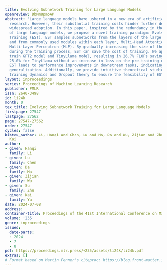 ```yaml
---
title: Evolving Subnetwork Training for Large Language Models
openreview: DbMm8pmoAP
abstract: 'Large language models have ushered in a new era of artificial intelligence
  research. However, their substantial training costs hinder further development and
  widespread adoption. In this paper, inspired by the redundancy in the parameters
  of large language models, we propose a novel training paradigm: Evolving Subnetwork
  Training (EST). EST samples subnetworks from the layers of the large language model
  and from commonly used modules within each layer, Multi-Head Attention (MHA) and
  Multi-Layer Perceptron (MLP). By gradually increasing the size of the subnetworks
  during the training process, EST can save the cost of training. We apply EST to
  train GPT2 model and TinyLlama model, resulting in 26.7% FLOPs saving for GPT2 and
  25.0% for TinyLlama without an increase in loss on the pre-training dataset. Moreover,
  EST leads to performance improvements in downstream tasks, indicating that it benefits
  generalization. Additionally, we provide intuitive theoretical studies based on
  training dynamics and Dropout theory to ensure the feasibility of EST.'
layout: inproceedings
series: Proceedings of Machine Learning Research
publisher: PMLR
issn: 2640-3498
id: li24k
month: 0
tex_title: Evolving Subnetwork Training for Large Language Models
firstpage: 27547
lastpage: 27562
page: 27547-27562
order: 27547
cycles: false
bibtex_author: Li, Hanqi and Chen, Lu and Ma, Da and Wu, Zijian and Zhu, Su and Yu,
  Kai
author:
- given: Hanqi
  family: Li
- given: Lu
  family: Chen
- given: Da
  family: Ma
- given: Zijian
  family: Wu
- given: Su
  family: Zhu
- given: Kai
  family: Yu
date: 2024-07-08
address:
container-title: Proceedings of the 41st International Conference on Machine Learning
volume: '235'
genre: inproceedings
issued:
  date-parts:
  - 2024
  - 7
  - 8
pdf: https://proceedings.mlr.press/v235/assets/li24k/li24k.pdf
extras: []
# Format based on Martin Fenner's citeproc: https://blog.front-matter.io/posts/citeproc-yaml-for-bibliographies/
---
```

